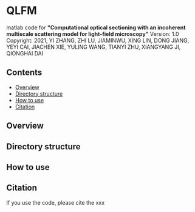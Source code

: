 # QLFM
matlab code for **"Computational optical sectioning with an incoherent multiscale scattering model for light-field microscopy"**
Version: 1.0 Copyright: 2021, YI ZHANG, ZHI LU, JIAMINWU, XING LIN, DONG JIANG, YEYI CAI, JIACHEN XIE, YULING WANG, TIANYI ZHU, XIANGYANG JI, QIONGHAI DAI

## Contents
*  [Overview](##Overview)
*  [Directory structure](##Directory-structure)
* [How to use](##How-to-use)
* [Citation](##Citation)

## Overview
## Directory structure
## How to use
## Citation
If you use the code, please cite the xxx
